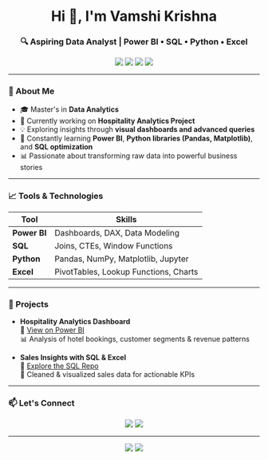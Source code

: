 <h1 align="center">Hi 👋, I'm Vamshi Krishna</h1>
<h3 align="center">🔍 Aspiring Data Analyst | Power BI • SQL • Python • Excel</h3>

<p align="center">
  <img src="https://img.shields.io/badge/Power%20BI-Data%20Visualization-F2C811?logo=powerbi&logoColor=white&style=for-the-badge" />
  <img src="https://img.shields.io/badge/SQL-Database%20Querying-CC2927?logo=sqlite&logoColor=white&style=for-the-badge" />
  <img src="https://img.shields.io/badge/Python-Data%20Science-3776AB?logo=python&logoColor=white&style=for-the-badge" />
  <img src="https://img.shields.io/badge/Excel-Spreadsheet-217346?logo=microsoft-excel&logoColor=white&style=for-the-badge" />
</p>

---

### 🚀 About Me

- 🎓 Master's in **Data Analytics**
- 🔭 Currently working on **Hospitality Analytics Project**
- 💡 Exploring insights through **visual dashboards and advanced queries**
- 🌱 Constantly learning **Power BI**, **Python libraries (Pandas, Matplotlib)**, and **SQL optimization**
- 📊 Passionate about transforming raw data into powerful business stories

---

### 📈 Tools & Technologies

| Tool       | Skills                             |
|------------|-------------------------------------|
| **Power BI** | Dashboards, DAX, Data Modeling     |
| **SQL**      | Joins, CTEs, Window Functions       |
| **Python**   | Pandas, NumPy, Matplotlib, Jupyter  |
| **Excel**    | PivotTables, Lookup Functions, Charts |

---

### 📂 Projects

- **Hospitality Analytics Dashboard**  
  🔗 [View on Power BI](#)  
  📊 Analysis of hotel bookings, customer segments & revenue patterns

- **Sales Insights with SQL & Excel**  
  🔗 [Explore the SQL Repo](#)  
  📌 Cleaned & visualized sales data for actionable KPIs

---

### 📫 Let's Connect

<p align="center">
  <a href="https://www.linkedin.com/in/vamshikrishna-donthi-4547b3245" target="_blank"><img src="https://img.shields.io/badge/LinkedIn-Connect-blue?style=for-the-badge&logo=linkedin" /></a>
  <a href="mailto:vamshireddy99365@gmail.com"><img src="https://img.shields.io/badge/Email-Contact-red?style=for-the-badge&logo=gmail" /></a>
</p>

---

<p align="center">
  <img src="https://github-readme-stats.vercel.app/api/top-langs/?username=your-username&layout=compact&theme=radical" />
  <img src="https://github-readme-stats.vercel.app/api?username=your-username&show_icons=true&theme=radical" />
</p>
